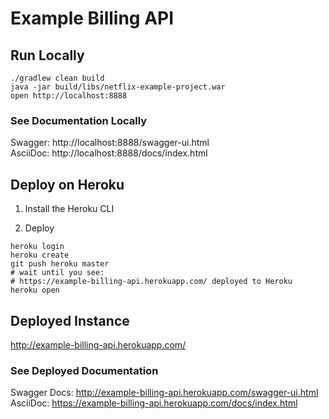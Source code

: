 Example Billing API  
=========================

## Run Locally

```shell
./gradlew clean build
java -jar build/libs/netflix-example-project.war
open http://localhost:8888
```

### See Documentation Locally
Swagger: http://localhost:8888/swagger-ui.html  
AsciiDoc: http://localhost:8888/docs/index.html 

## Deploy on Heroku

1. Install the Heroku CLI

2. Deploy

```shell
heroku login
heroku create
git push heroku master
# wait until you see:
# https://example-billing-api.herokuapp.com/ deployed to Heroku
heroku open
```

## Deployed Instance
http://example-billing-api.herokuapp.com/

### See Deployed Documentation
Swagger Docs: http://example-billing-api.herokuapp.com/swagger-ui.html  
AsciiDoc: https://example-billing-api.herokuapp.com/docs/index.html